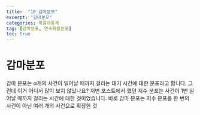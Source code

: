 ```yaml
---
title:  "10_감마분포"
excerpt: "감마분포"
categories: 확률과통계
tag: [감마분포, 연속확률분포]
toc: true
---
```


# 감마분포

감마 분포는 α개의 사건이 일어날 때까지 걸리는 대기 시간에 대한 분포라고 합니다. 그런데 이거 어디서 많이 보지 않았나요? 저번 포스트에서 했던 지수 분포는 사건이 1번 일어날 때까지 걸리는 시간에 대한 것이었습니다. 바로 감마 분포는 지수 분포를 한 번의 사건이 아닌 여러 개의 사건으로 확장한 것

